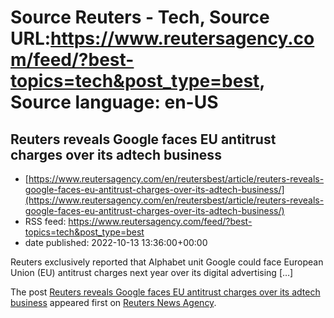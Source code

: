 # Source Reuters - Tech, Source URL:https://www.reutersagency.com/feed/?best-topics=tech&post_type=best, Source language: en-US

## Reuters reveals Google faces EU antitrust charges over its adtech business
 - [https://www.reutersagency.com/en/reutersbest/article/reuters-reveals-google-faces-eu-antitrust-charges-over-its-adtech-business/](https://www.reutersagency.com/en/reutersbest/article/reuters-reveals-google-faces-eu-antitrust-charges-over-its-adtech-business/)
 - RSS feed: https://www.reutersagency.com/feed/?best-topics=tech&post_type=best
 - date published: 2022-10-13 13:36:00+00:00

<p>Reuters exclusively reported that Alphabet unit Google could face European Union (EU) antitrust charges next year over its digital advertising [&#8230;]</p>
<p>The post <a href="https://www.reutersagency.com/en/reutersbest/article/reuters-reveals-google-faces-eu-antitrust-charges-over-its-adtech-business/" rel="nofollow">Reuters reveals Google faces EU antitrust charges over its adtech business</a> appeared first on <a href="https://www.reutersagency.com/en/" rel="nofollow">Reuters News Agency</a>.</p>
